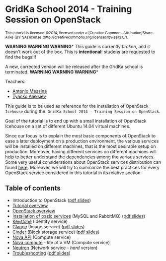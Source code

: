 GridKa School 2014 - Training Session on OpenStack
==================================================

<sub>
   This tutorial is licensed ©2014, licensed under a
   [Creative Commons Attribution/Share-Alike (BY-SA) license](http://creativecommons.org/licenses/by-sa/3.0/).
</sub>

**WARNING WARNING WARNING***
This guide is currently *broken*, and it doesn't work out of the
box. This is **intentional**: studens are requested to find the
bugs!!!

A new, corrected version will be released after the GridKa school is terminated.
**WARNING WARNING WARNING***

Teachers:

* [Antonio Messina](mailto:antonio.s.messina@gmail.com)
* [Tyanko Aleksiev](mailto:tyanko.alexiev@gmail.com)


This guide is to be used as reference for the installation of
OpenStack `Icehouse` during the: `GridKa School 2014 - Training Session
on OpenStack`.

Goal of the tutorial is to end up with a small installation of
OpenStack Icehouse on a set of different Ubuntu 14.04 virtual
machines.

Since our focus is to explain the most basic components of OpenStack
to ease a later deployment on a production environment, the various
services will be installed on different machines, that is the most
desirable setup on production. Moreover, having different services on
different machines will help to better understand the dependencies
among the various services. Some very useful considerations about OpenStack
services distribution can found [here](http://docs.openstack.org/openstack-ops/content/cloud_controller_design.html).
Moreover, we will try to summarize the best practices for every OpenStack
service considered in this tutorial in its relative section. 

Table of contents
-----------------

* Introduction to OpenStack ([pdf slides](presentations/overview/openstack.pdf?raw=true))
* [Tutorial overview](tutorial/overview.rst)
* [OpenStack overview](tutorial/openstack_overview.rst)
* [Installation of basic services](tutorial/basic_services.rst) (MySQL
  and RabbitMQ) ([pdf slides](presentations/db-rabbit/db-rabbit.pdf?raw=true))
* [Keystone](tutorial/keystone.rst) (Identity service)
* [Glance](tutorial/glance.rst) (Image service) ([pdf slides](presentations/glance/glance.pdf?raw=true))
* [Cinder](tutorial/cinder.rst) (Block storage service) ([pdf slides](presentations/cinder/cinder.pdf?raw=true))
* [Nova API](tutorial/nova_api.rst) (Compute service)
* [Nova compute](tutorial/nova_compute.rst) - life of a VM (Compute service)
* [Neutron](tutorial/neutron.rst) (Network service - *hard* version)
* [Troubleshooting](tutorial/troubleshooting1.rst)
  ([pdf slides](presentations/neutron/neutron.pdf?raw=true))

